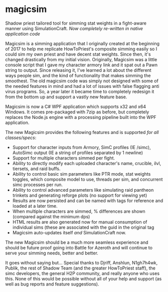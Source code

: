 # magicsim
Shadow priest tailored tool for simming stat weights in a fight-aware manner using SimulationCraft. *Now completely re-written in native application code*

Magicsim is a simming application that I originally created at the beginning of 2017 to help me replicate HowToPriest's composite simming easily so I could sim my own priest and have decent stat weights. Since then, it's changed drastically from my initial vision. Originally, Magicsim was a little console script that I gave my character armory link and it spat out a Pawn string to output. Since releasing it, I've learned a lot about the different ways people sim, and the kind of functionality that makes simming the smoothest. The old magicsim code was simply not designed with some of the needed features in mind and had a lot of issues with false flagging anti virus programs. So, a year later it became time to completely redesign it from the bottom up and support a vastly new feature base.

Magicsim is now a C# WPF application which supports x32 and x64 Windows. It comes pre-packaged with 7zip as before, but completely replaces the Node.js engine with a processing pipeline built into the WPF application.

The new Magicsim provides the following features and is supported *for all classes/specs*:
- Support for character inputs from Armory, SimC profiles (IE /simc), AutoSimc output (IE a string of profiles separated by 1 newline)
- Support for multiple characters simmed per fight.
- Ability to directly modify each uploaded character's name, crucible, ilvl, tiersets, and raid buffs.
- Ability to control basic sim parameters like PTR mode, stat weights toggles, which composite model to use, threads per sim, and concurrent simc processes per run.
- Ability to control advanced parameters like simulating raid pantheon trinkets and generating reforge plots (no support for viewing yet)
- Results are now persisted and can be named with tags for reference and loaded at a later time.
- When multiple characters are simmed, % differences are shown (compared against the minimum dps)
- HTML results are also generated now for manual consumption of individual sims (these are associated with the guid in the original tag
- Magicsim auto-updates itself *and* SimulationCraft now.

The new Magicsim should be a much more seamless experience and should be future proof going into Battle for Azeroth and will continue to serve your simming needs, better and better.


It goes without saying but... Special thanks to Djriff, Anshlun, N1gh7h4wk, Publik, the rest of Shadow Team (and the greater HowToPriest staff), the simc developers, the general H2P community, and really anyone who uses this. None of this would be possible without all of your help and support (as well as bug reports and feature suggestions).
